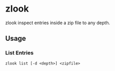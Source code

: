 # zlook

zlook inspect entries inside a zip file to any depth.

## Usage

### List Entries
```
zlook list [-d <depth>] <zipfile>
```


